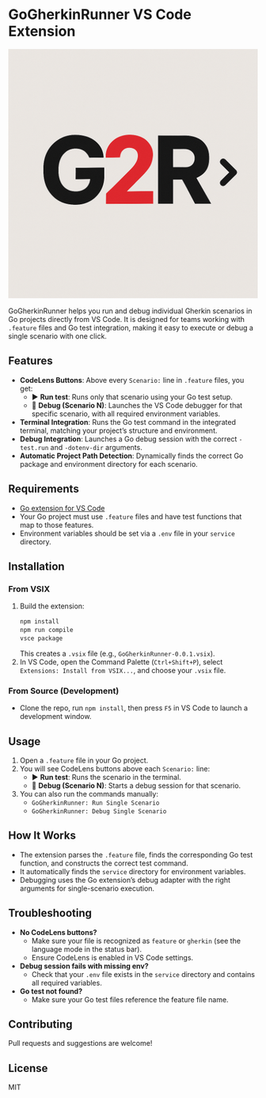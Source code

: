 # GoGherkinRunner VS Code Extension

![GoGherkinRunner Logo](logo.png)

GoGherkinRunner helps you run and debug individual Gherkin scenarios in Go projects directly from VS Code. It is designed for teams working with `.feature` files and Go test integration, making it easy to execute or debug a single scenario with one click.

## Features

- **CodeLens Buttons**: Above every `Scenario:` line in `.feature` files, you get:
  - ▶️ **Run test**: Runs only that scenario using your Go test setup.
  - 🐞 **Debug (Scenario N)**: Launches the VS Code debugger for that specific scenario, with all required environment variables.
- **Terminal Integration**: Runs the Go test command in the integrated terminal, matching your project’s structure and environment.
- **Debug Integration**: Launches a Go debug session with the correct `-test.run` and `-dotenv-dir` arguments.
- **Automatic Project Path Detection**: Dynamically finds the correct Go package and environment directory for each scenario.

## Requirements

- [Go extension for VS Code](https://marketplace.visualstudio.com/items?itemName=golang.Go)
- Your Go project must use `.feature` files and have test functions that map to those features.
- Environment variables should be set via a `.env` file in your `service` directory.

## Installation

### From VSIX
1. Build the extension:
   ```sh
   npm install
   npm run compile
   vsce package
   ```
   This creates a `.vsix` file (e.g., `GoGherkinRunner-0.0.1.vsix`).
2. In VS Code, open the Command Palette (`Ctrl+Shift+P`), select `Extensions: Install from VSIX...`, and choose your `.vsix` file.

### From Source (Development)
- Clone the repo, run `npm install`, then press `F5` in VS Code to launch a development window.

## Usage

1. Open a `.feature` file in your Go project.
2. You will see CodeLens buttons above each `Scenario:` line:
   - ▶️ **Run test**: Runs the scenario in the terminal.
   - 🐞 **Debug (Scenario N)**: Starts a debug session for that scenario.
3. You can also run the commands manually:
   - `GoGherkinRunner: Run Single Scenario`
   - `GoGherkinRunner: Debug Single Scenario`

## How It Works

- The extension parses the `.feature` file, finds the corresponding Go test function, and constructs the correct test command.
- It automatically finds the `service` directory for environment variables.
- Debugging uses the Go extension’s debug adapter with the right arguments for single-scenario execution.

## Troubleshooting

- **No CodeLens buttons?**
  - Make sure your file is recognized as `feature` or `gherkin` (see the language mode in the status bar).
  - Ensure CodeLens is enabled in VS Code settings.
- **Debug session fails with missing env?**
  - Check that your `.env` file exists in the `service` directory and contains all required variables.
- **Go test not found?**
  - Make sure your Go test files reference the feature file name.

## Contributing

Pull requests and suggestions are welcome!

## License

MIT
